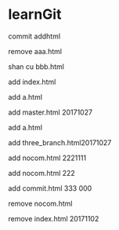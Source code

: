 # learnGit
commit addhtml

remove aaa.html


shan cu bbb.html




add index.html

add a.html

add master.html 20171027



add a.html

add three_branch.html20171027


add nocom.html 2221111


add nocom.html 222


add commit.html 333  000

remove nocom.html

remove index.html 20171102


